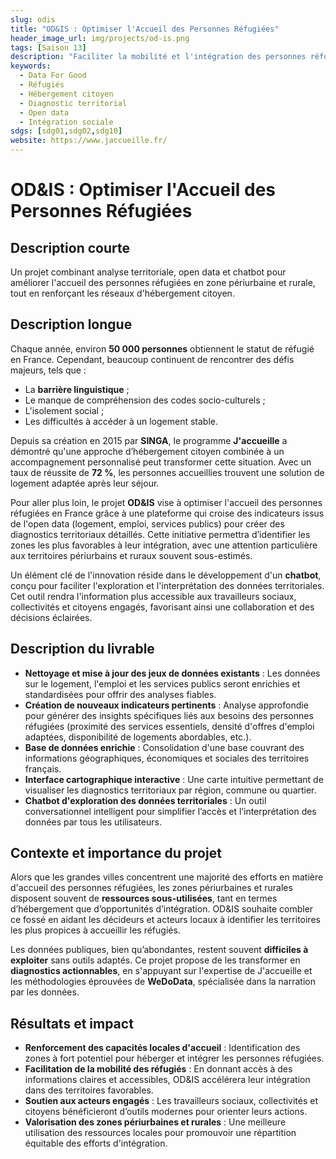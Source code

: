 ```yaml
---
slug: odis
title: "OD&IS : Optimiser l'Accueil des Personnes Réfugiées"
header_image_url: img/projects/od-is.png
tags: [Saison 13]
description: "Faciliter la mobilité et l'intégration des personnes réfugiées en France grâce à l'analyse territoriale des données publiques et à l'hébergement citoyen."
keywords:
  - Data For Good
  - Réfugiés
  - Hébergement citoyen
  - Diagnostic territorial
  - Open data
  - Intégration sociale
sdgs: [sdg01,sdg02,sdg10]
website: https://www.jaccueille.fr/
---
```


# OD&IS : Optimiser l'Accueil des Personnes Réfugiées

## Description courte
Un projet combinant analyse territoriale, open data et chatbot pour améliorer l'accueil des personnes réfugiées en zone périurbaine et rurale, tout en renforçant les réseaux d'hébergement citoyen.

## Description longue
Chaque année, environ **50 000 personnes** obtiennent le statut de réfugié en France. Cependant, beaucoup continuent de rencontrer des défis majeurs, tels que :  
- La **barrière linguistique** ;  
- Le manque de compréhension des codes socio-culturels ;  
- L'isolement social ;  
- Les difficultés à accéder à un logement stable.  

Depuis sa création en 2015 par **SINGA**, le programme **J'accueille** a démontré qu'une approche d’hébergement citoyen combinée à un accompagnement personnalisé peut transformer cette situation. Avec un taux de réussite de **72 %**, les personnes accueillies trouvent une solution de logement adaptée après leur séjour.  

Pour aller plus loin, le projet **OD&IS** vise à optimiser l'accueil des personnes réfugiées en France grâce à une plateforme qui croise des indicateurs issus de l'open data (logement, emploi, services publics) pour créer des diagnostics territoriaux détaillés. Cette initiative permettra d’identifier les zones les plus favorables à leur intégration, avec une attention particulière aux territoires périurbains et ruraux souvent sous-estimés.

Un élément clé de l'innovation réside dans le développement d'un **chatbot**, conçu pour faciliter l'exploration et l'interprétation des données territoriales. Cet outil rendra l'information plus accessible aux travailleurs sociaux, collectivités et citoyens engagés, favorisant ainsi une collaboration et des décisions éclairées.

## Description du livrable
- **Nettoyage et mise à jour des jeux de données existants** : Les données sur le logement, l'emploi et les services publics seront enrichies et standardisées pour offrir des analyses fiables.  
- **Création de nouveaux indicateurs pertinents** : Analyse approfondie pour générer des insights spécifiques liés aux besoins des personnes réfugiées (proximité des services essentiels, densité d'offres d'emploi adaptées, disponibilité de logements abordables, etc.).  
- **Base de données enrichie** : Consolidation d'une base couvrant des informations géographiques, économiques et sociales des territoires français.  
- **Interface cartographique interactive** : Une carte intuitive permettant de visualiser les diagnostics territoriaux par région, commune ou quartier.  
- **Chatbot d'exploration des données territoriales** : Un outil conversationnel intelligent pour simplifier l’accès et l’interprétation des données par tous les utilisateurs.  

## Contexte et importance du projet
Alors que les grandes villes concentrent une majorité des efforts en matière d'accueil des personnes réfugiées, les zones périurbaines et rurales disposent souvent de **ressources sous-utilisées**, tant en termes d’hébergement que d’opportunités d’intégration. OD&IS souhaite combler ce fossé en aidant les décideurs et acteurs locaux à identifier les territoires les plus propices à accueillir les réfugiés.

Les données publiques, bien qu’abondantes, restent souvent **difficiles à exploiter** sans outils adaptés. Ce projet propose de les transformer en **diagnostics actionnables**, en s'appuyant sur l'expertise de J'accueille et les méthodologies éprouvées de **WeDoData**, spécialisée dans la narration par les données.

## Résultats et impact
- **Renforcement des capacités locales d'accueil** : Identification des zones à fort potentiel pour héberger et intégrer les personnes réfugiées.  
- **Facilitation de la mobilité des réfugiés** : En donnant accès à des informations claires et accessibles, OD&IS accélérera leur intégration dans des territoires favorables.  
- **Soutien aux acteurs engagés** : Les travailleurs sociaux, collectivités et citoyens bénéficieront d’outils modernes pour orienter leurs actions.  
- **Valorisation des zones périurbaines et rurales** : Une meilleure utilisation des ressources locales pour promouvoir une répartition équitable des efforts d'intégration.  

